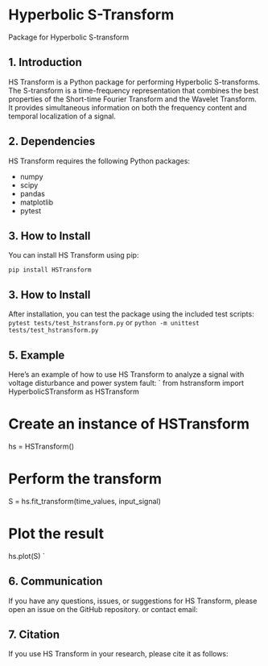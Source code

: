 # Hyperbolic S-Transform

Package for Hyperbolic S-transform

## 1. Introduction

HS Transform is a Python package for performing Hyperbolic S-transforms. The S-transform is a time-frequency representation that combines the best properties of the Short-time Fourier Transform and the Wavelet Transform. It provides simultaneous information on both the frequency content and temporal localization of a signal.

## 2. Dependencies

HS Transform requires the following Python packages:

- numpy
- scipy
- pandas
- matplotlib
- pytest

## 3. How to Install

You can install HS Transform using pip:

```
pip install HSTransform
```

## 3. How to Install

After installation, you can test the package using the included test scripts:
`pytest tests/test_hstransform.py`
or
`python -m unittest tests/test_hstransform.py`

## 5. Example

Here’s an example of how to use HS Transform to analyze a signal with voltage disturbance and power system fault:
`
from hstransform import HyperbolicSTransform as HSTransform

# Create an instance of HSTransform

hs = HSTransform()

# Perform the transform

S = hs.fit_transform(time_values, input_signal)

# Plot the result

hs.plot(S)
`

## 6. Communication

If you have any questions, issues, or suggestions for HS Transform, please open an issue on the GitHub repository.
or contact email:

## 7. Citation

If you use HS Transform in your research, please cite it as follows:

